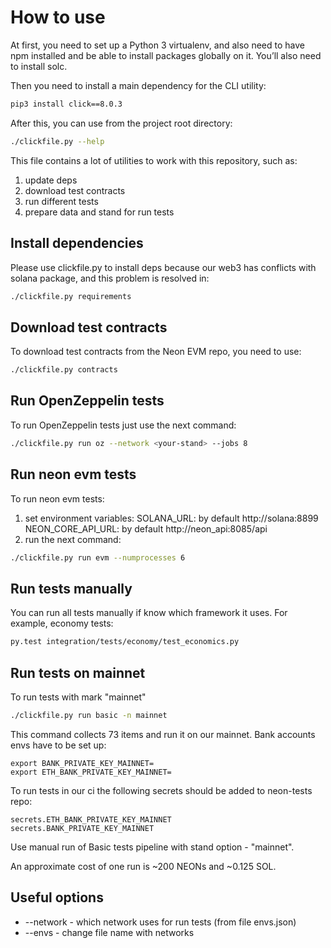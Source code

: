 # How to use

At first, you need to set up a Python 3 virtualenv, and also need to have npm installed and be able to install packages globally on it. You’ll also need to install solc.

Then you need to install a main dependency for the CLI utility:

```bash
pip3 install click==8.0.3
```

After this, you can use from the project root directory:

```bash
./clickfile.py --help
```

This file contains a lot of utilities to work with this repository, such as:
1. update deps
2. download test contracts
3. run different tests
4. prepare data and stand for run tests


## Install dependencies

Please use clickfile.py to install deps because our web3 has conflicts with solana package, and this problem is resolved in:
```bash
./clickfile.py requirements
```

## Download test contracts

To download test contracts from the Neon EVM repo, you need to use:

```bash
./clickfile.py contracts
```

## Run OpenZeppelin tests

To run OpenZeppelin tests just use the next command:
```bash
./clickfile.py run oz --network <your-stand> --jobs 8
```

## Run neon evm tests

To run neon evm tests:
1. set environment variables: 
   SOLANA_URL: by default http://solana:8899
   NEON_CORE_API_URL: by default http://neon_api:8085/api
2. run the next command:
```bash
./clickfile.py run evm --numprocesses 6
```

## Run tests manually

You can run all tests manually if know which framework it uses. For example, economy tests:

```bash
py.test integration/tests/economy/test_economics.py
```

## Run tests on mainnet

To run tests with mark "mainnet"

```bash
./clickfile.py run basic -n mainnet
```

This command collects 73 items and run it on our mainnet. 
Bank accounts envs have to be set up:

```
export BANK_PRIVATE_KEY_MAINNET=
export ETH_BANK_PRIVATE_KEY_MAINNET=
```

To run tests in our ci the following secrets should be added to neon-tests repo:
```
secrets.ETH_BANK_PRIVATE_KEY_MAINNET
secrets.BANK_PRIVATE_KEY_MAINNET
```

Use manual run of Basic tests pipeline with stand option - "mainnet".

An approximate cost of one run is ~200 NEONs and ~0.125 SOL.

## Useful options

- --network - which network uses for run tests (from file envs.json)
- --envs - change file name with networks